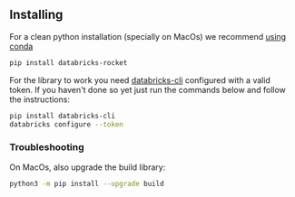 
## Installing

For a clean python installation (specially on MacOs) we recommend [using conda](docs/conda.md)

```sh
pip install databricks-rocket
```

For the library to work you need [databricks-cli](https://pypi.org/project/databricks-cli) configured with a valid token.
If you haven't done so yet just run the commands below and follow the instructions:

```sh
pip install databricks-cli
databricks configure --token
```

### Troubleshooting

On MacOs, also upgrade the build library:

```sh
python3 -m pip install --upgrade build
```
